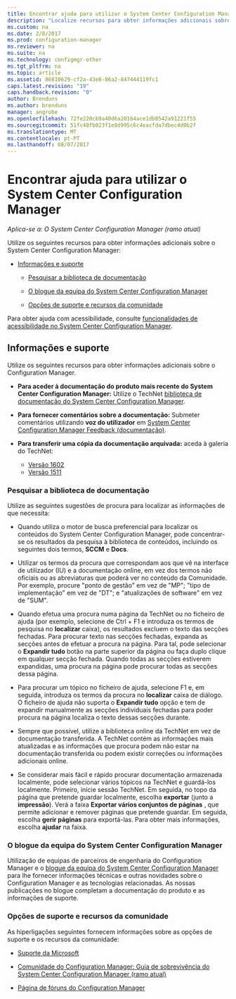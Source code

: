 ```yaml
---
title: Encontrar ajuda para utilizar o System Center Configuration Manager | Microsoft Docs
description: "Localize recursos para obter informações adicionais sobre o System Center Configuration Manager."
ms.custom: na
ms.date: 2/8/2017
ms.prod: configuration-manager
ms.reviewer: na
ms.suite: na
ms.technology: configmgr-other
ms.tgt_pltfrm: na
ms.topic: article
ms.assetid: 86810629-cf2a-43e8-86a2-847444119fc1
caps.latest.revision: "19"
caps.handback.revision: "0"
author: Brenduns
ms.author: brenduns
manager: angrobe
ms.openlocfilehash: 72fe220cb9a40d6a20164ace1db8542a91221f55
ms.sourcegitcommit: 51fc48fb023f1e8d995c6c4eacfda7dbec4d0b2f
ms.translationtype: MT
ms.contentlocale: pt-PT
ms.lasthandoff: 08/07/2017
---
```

# <a name="find-help-for-using-system-center-configuration-manager"></a>Encontrar ajuda para utilizar o System Center Configuration Manager

*Aplica-se a: O System Center Configuration Manager (ramo atual)*

Utilize os seguintes recursos para obter informações adicionais sobre o System Center Configuration Manager:  

-   [Informações e suporte](#bkmk_Info)  

    -   [Pesquisar a biblioteca de documentação](#BKMK_SearchTips)  

    -   [O blogue da equipa do System Center Configuration Manager](#BKMK_ProductGroupBlog)  
    -   [Opções de suporte e recursos da comunidade](#BKMK_SupportOptions)

  Para obter ajuda com acessibilidade, consulte [funcionalidades de acessibilidade no System Center Configuration Manager](../../core/understand/accessibility-features.md).

##  <a name="bkmk_Info"></a> Informações e suporte  
 Utilize os seguintes recursos para obter informações adicionais sobre o Configuration Manager.  

-   **Para aceder à documentação do produto mais recente do System Center Configuration Manager:** Utilize o TechNet [biblioteca de documentação do System Center Configuration Manager](http://go.microsoft.com/fwlink/p/?LinkId=691974).

-   **Para fornecer comentários sobre a documentação:** Submeter comentários utilizando **voz do utilizador** em [System Center Configuration Manager Feedback (documentação)](https://configurationmanager.uservoice.com/forums/300492-ideas/category/112371-documentation).  

-   **Para transferir uma cópia da documentação arquivada:** aceda à galeria do TechNet:

    - [Versão 1602](https://gallery.technet.microsoft.com/documentation-for-system-ea90eaf1)
    - [Versão 1511](https://gallery.technet.microsoft.com/documentation-for-system-ea90eaf1)

###  <a name="BKMK_SearchTips"></a> Pesquisar a biblioteca de documentação  
 Utilize as seguintes sugestões de procura para localizar as informações de que necessita:  

-   Quando utiliza o motor de busca preferencial para localizar os conteúdos do System Center Configuration Manager, pode concentrar-se os resultados da pesquisa à biblioteca de conteúdos, incluindo os seguintes dois termos, **SCCM** e **Docs**.

-   Utilizar os termos da procura que correspondam aos que vê na interface de utilizador (IU) e a documentação online, em vez dos termos não oficiais ou as abreviaturas que poderá ver no conteúdo da Comunidade. Por exemplo, procure "ponto de gestão" em vez de "MP"; "tipo de implementação" em vez de "DT"; e "atualizações de software" em vez de "SUM".  

-   Quando efetua uma procura numa página da TechNet ou no ficheiro de ajuda (por exemplo, selecione de Ctrl + F1 e introduza os termos de pesquisa no **localizar** caixa), os resultados excluem o texto das secções fechadas. Para procurar texto nas secções fechadas, expanda as secções antes de efetuar a procura na página. Para tal, pode selecionar o **Expandir tudo** botão na parte superior da página ou faça duplo clique em qualquer secção fechada. Quando todas as secções estiverem expandidas, uma procura na página pode procurar todas as secções dessa página.  

-   Para procurar um tópico no ficheiro de ajuda, selecione F1 e, em seguida, introduza os termos da procura no **localizar** caixa de diálogo. O ficheiro de ajuda não suporta o **Expandir tudo** opção e tem de expandir manualmente as secções individuais fechadas para poder procura na página localiza o texto dessas secções durante.  

-   Sempre que possível, utilize a biblioteca online da TechNet em vez de documentação transferida. A TechNet contém as informações mais atualizadas e as informações que procura podem não estar na documentação transferida ou podem existir correções ou informações adicionais online.  

-   Se considerar mais fácil e rápido procurar documentação armazenada localmente, pode selecionar vários tópicos na TechNet e guardá-los localmente. Primeiro, inicie sessão TechNet. Em seguida, no topo da página que pretende guardar localmente, escolha **exportar** (junto a **impressão**). Verá a faixa **Exportar vários conjuntos de páginas** , que permite adicionar e remover páginas que pretende guardar. Em seguida, escolha **gerir páginas** para exportá-las. Para obter mais informações, escolha **ajudar** na faixa.  

###  <a name="BKMK_ProductGroupBlog"></a> O blogue da equipa do System Center Configuration Manager  
 Utilização de equipas de parceiros de engenharia do Configuration Manager e o [blogue da equipa do System Center Configuration Manager](http://go.microsoft.com/fwlink/?LinkId=191941) para lhe fornecer informações técnicas e outras novidades sobre o Configuration Manager e as tecnologias relacionadas. As nossas publicações no blogue completam a documentação do produto e as informações de suporte.  

###  <a name="BKMK_SupportOptions"></a> Opções de suporte e recursos da comunidade  
 As hiperligações seguintes fornecem informações sobre as opções de suporte e os recursos da comunidade:  

-   [Suporte da Microsoft](http://go.microsoft.com/fwlink/?LinkId=243064)  

-   [Comunidade do Configuration Manager: Guia de sobrevivência do System Center Configuration Manager (ramo atual)](http://social.technet.microsoft.com/wiki/contents/articles/33035.system-center-configuration-manager-current-branch-survival-guide.aspx )  

-   [Página de fóruns do Configuration Manager](https://social.technet.microsoft.com/Forums/en-US/home?category=ConfigMgrCB)  
